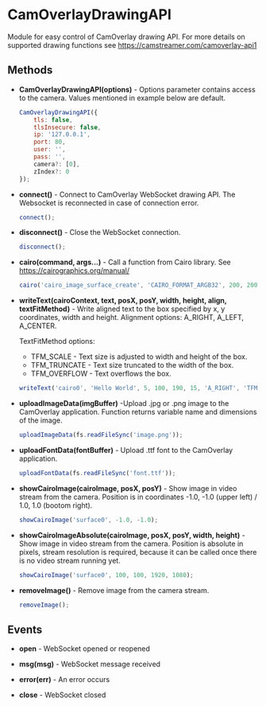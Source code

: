 # CamOverlayDrawingAPI

Module for easy control of CamOverlay drawing API. For more details on supported drawing functions see https://camstreamer.com/camoverlay-api1

## Methods

-   **CamOverlayDrawingAPI(options)** - Options parameter contains access to the camera. Values mentioned in example below are default.

    ```javascript
    CamOverlayDrawingAPI({
        tls: false,
        tlsInsecure: false,
        ip: '127.0.0.1',
        port: 80,
        user: '',
        pass: '',
        camera?: [0],
        zIndex?: 0
    });
    ```

-   **connect()** - Connect to CamOverlay WebSocket drawing API. The Websocket is reconnected in case of connection error.

    ```javascript
    connect();
    ```

-   **disconnect()** - Close the WebSocket connection.

    ```javascript
    disconnect();
    ```

-   **cairo(command, args...)** - Call a function from Cairo library. See https://cairographics.org/manual/

    ```javascript
    cairo('cairo_image_surface_create', 'CAIRO_FORMAT_ARGB32', 200, 200); // https://cairographics.org/manual/cairo-Image-Surfaces.html#cairo-image-surface-create
    ```

-   **writeText(cairoContext, text, posX, posY, width, height, align, textFitMethod)** - Write aligned text to the box specified by x, y coordinates, width and height. Alignment options: A_RIGHT, A_LEFT, A_CENTER.

    TextFitMethod options:

    -   TFM_SCALE - Text size is adjusted to width and height of the box.
    -   TFM_TRUNCATE - Text size truncated to the width of the box.
    -   TFM_OVERFLOW - Text overflows the box.

    ```javascript
    writeText('cairo0', 'Hello World', 5, 100, 190, 15, 'A_RIGHT', 'TFM_TRUNCATE');
    ```

-   **uploadImageData(imgBuffer)** -Upload .jpg or .png image to the CamOverlay application. Function returns variable name and dimensions of the image.

    ```javascript
    uploadImageData(fs.readFileSync('image.png'));
    ```

-   **uploadFontData(fontBuffer)** - Upload .ttf font to the CamOverlay application.

    ```javascript
    uploadFontData(fs.readFileSync('font.ttf'));
    ```

-   **showCairoImage(cairoImage, posX, posY)** - Show image in video stream from the camera. Position is in coordinates -1.0, -1.0 (upper left) / 1.0, 1.0 (bootom right).

    ```javascript
    showCairoImage('surface0', -1.0, -1.0);
    ```

-   **showCairoImageAbsolute(cairoImage, posX, posY, width, height)** - Show image in video stream from the camera. Position is absolute in pixels, stream resolution is required, because it can be called once there is no video stream running yet.

    ```javascript
    showCairoImage('surface0', 100, 100, 1920, 1080);
    ```

-   **removeImage()** - Remove image from the camera stream.

    ```javascript
    removeImage();
    ```

## Events

-   **open** - WebSocket opened or reopened

-   **msg(msg)** - WebSocket message received

-   **error(err)** - An error occurs

-   **close** - WebSocket closed
